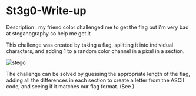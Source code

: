 # St3g0-Write-up

Description :
my friend color challenged me to get the flag but i'm very bad at steganography so help me get it 

This challenge was created by taking a flag, splitting it into individual characters, and adding 1 to a random color channel in a pixel in a section. 

![stego](https://user-images.githubusercontent.com/80649768/189890669-59d4f7dc-0f3e-4096-9ae9-edbb4b278b90.png)


The challenge can be solved by guessing the appropriate length of the flag, adding all the differences in each section to create a letter from the ASCII code, and seeing if it matches our flag format. (See  )
